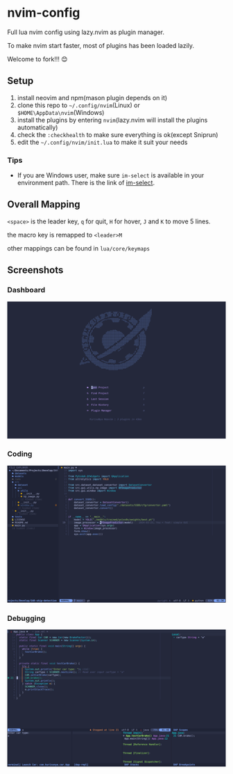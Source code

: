 # nvim-config

Full lua nvim config using lazy.nvim as plugin manager.

To make nvim start faster, most of plugins has been loaded lazily.

Welcome to fork!!! 😊

## Setup

1. install neovim and npm(mason plugin depends on it)
2. clone this repo to `~/.config/nvim`(Linux) or `$HOME\AppData\nvim`(Windows)
3. install the plugins by entering `nvim`(lazy.nvim will install the plugins automatically)
4. check the `:checkhealth` to make sure everything is ok(except Sniprun)
5. edit the `~/.config/nvim/init.lua` to make it suit your needs

### Tips

* If you are Windows user, make sure `im-select` is available in your environment path. There is the link of [im-select](https://github.com/daipeihust/im-select).

## Overall Mapping

`<space>` is the leader key, `q` for quit, `H` for hover, `J` and `K` to move 5 lines.

the macro key is remapped to `<leader>M`

other mappings can be found in `lua/core/keymaps`

## Screenshots

### Dashboard

![dashboard](./assert/dashboard.png)

### Coding

![coding](./assert/coding.png)

### Debugging

![debugging](./assert/debugging.png)
